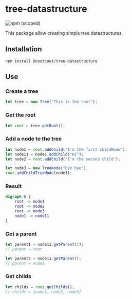 # tree-datastructure

![npm (scoped)](https://img.shields.io/npm/v/@coutcout/tree-datastructure.svg?style=flat-square)

This package allow creating simple tree datastructures.

## Installation

```Node
npm install @coutcout/tree-datastructure
```

## Use

### Create a tree

```Typescript
let tree = new Tree("This is the root");
```

### Get the root

```Typescript
let root = tree.getRoot();
```

### Add a node to the tree

```Typescript
let node1 = root.addChild("I'm the first childNode");
let node11 = node1.addChild("Hi");
let node2 = root.addChild("I'm the second child");

let node3 = new TreeNode("Bye bye");
root.addChildTreeNode(node3);
```

### Result

```dot
digraph G {
    root -> node1
    root -> node2
    root -> node3
    node1 -> node11
}
```

### Get a parent

```Typescript
let parent1 = node11.getParent(1);
// parent = root

let parent2 = node11.getParent();
// parent = node1
```

### Get childs

```Typescript
let childs = root.getChilds();
// childs = [node1, node2, node3]
```
